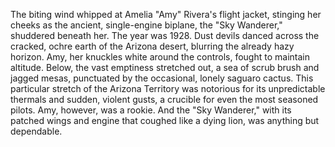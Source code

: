 The biting wind whipped at Amelia "Amy"  Rivera's flight jacket, stinging her cheeks as the ancient, single-engine biplane, the "Sky Wanderer," shuddered beneath her.  The year was 1928.  Dust devils danced across the cracked, ochre earth of the Arizona desert, blurring the already hazy horizon.  Amy, her knuckles white around the controls, fought to maintain altitude.  Below, the vast emptiness stretched out, a sea of scrub brush and jagged mesas, punctuated by the occasional, lonely saguaro cactus.  This particular stretch of the Arizona Territory was notorious for its unpredictable thermals and sudden, violent gusts, a crucible for even the most seasoned pilots.  Amy, however, was a rookie.  And the "Sky Wanderer," with its patched wings and engine that coughed like a dying lion, was anything but dependable.

